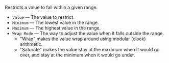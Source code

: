 Restricts a value to fall within a given range. 

   - `Value` — The value to restrict. 
   - `Minimum` — The lowest value in the range. 
   - `Maximum` — The highest value in the range. 
   - `Wrap Mode` — The way to adjust the value when it falls outside the range.
      - "Wrap" makes the value wrap around using modular (clock) arithmetic.
      - "Saturate" makes the value stay at the maximum when it would go over, and stay at the minimum when it would go under.
